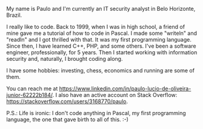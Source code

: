 My name is Paulo and I'm currently an IT security analyst in Belo Horizonte, Brazil.

I really like to code. Back to 1999, when I was in high school, a friend of mine gave me a tutorial of how to code in Pascal. I made some "writeln" and "readln" and I got thrilled with that. It was my first programming language. Since then, I have learned C++, PHP, and some others. I've been a software engineer, professionally, for 5 years. Then I started working with information security and, naturally, I brought coding along.

I have some hobbies: investing, chess, economics and running are some of them.

You can reach me at https://www.linkedin.com/in/paulo-lucio-de-oliveira-junior-62222b184/. I also have an active account on Stack Overflow: https://stackoverflow.com/users/3168770/paulo.

P.S.:
Life is ironic: I don't code anything in Pascal, my first programming language, the one that gave birth to all of this. :-)
